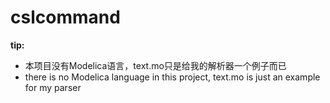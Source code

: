 # cslcommand
**tip:**
- 本项目没有Modelica语言，text.mo只是给我的解析器一个例子而已
- there is no Modelica language in this project, text.mo is just an example for my parser

    
